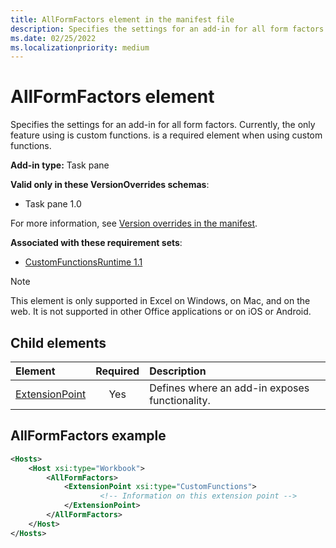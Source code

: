 ```yaml
---
title: AllFormFactors element in the manifest file
description: Specifies the settings for an add-in for all form factors. 
ms.date: 02/25/2022
ms.localizationpriority: medium
---
```


# AllFormFactors element

Specifies the settings for an add-in for all form factors. Currently, the only feature using **<AllFormFactors>** is custom functions. **<AllFormFactors>** is a required element when using custom functions.

**Add-in type:** Task pane

**Valid only in these VersionOverrides schemas**:

- Task pane 1.0

For more information, see [Version overrides in the manifest](/office/dev/add-ins/develop/add-in-manifests#version-overrides-in-the-manifest).

**Associated with these requirement sets**:

- [CustomFunctionsRuntime 1.1](../requirement-sets/excel/custom-functions-requirement-sets.md)

> [!NOTE]
> This element is only supported in Excel on Windows, on Mac, and on the web. It is not supported in other Office applications or on iOS or Android.

## Child elements

|  Element |  Required  |  Description  |
|:-----|:-----:|:-----|
|  [ExtensionPoint](extensionpoint.md) |  Yes |  Defines where an add-in exposes functionality. |

## AllFormFactors example

```xml
<Hosts>
    <Host xsi:type="Workbook">
        <AllFormFactors>
            <ExtensionPoint xsi:type="CustomFunctions">
                    <!-- Information on this extension point -->
            </ExtensionPoint>
        </AllFormFactors>
    </Host>
</Hosts>
```
